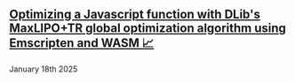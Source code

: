 ## [Optimizing a Javascript function with DLib's MaxLIPO+TR global optimization algorithm using Emscripten and WASM 📈](https://dany-demise.github.io/blog/optimizing-a-javascript-function-with-dlibs-maxlipotr-global-optimization-algorithm-using-emscripten-and-wasm)
January 18th 2025
<br>
<br>

